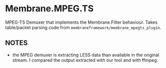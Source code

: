 # Membrane.MPEG.TS
MPEG-TS Demuxer that implements the Membrane.Filter behaviour. Takes
table/packet parsing code from `membraneframework/membrane_mpegts_plugin`.

## NOTES
* the MPEG demuxer is extracting LESS data than available in the original
  stream. I compared the output extracted with our tool and with ffmpeg.
